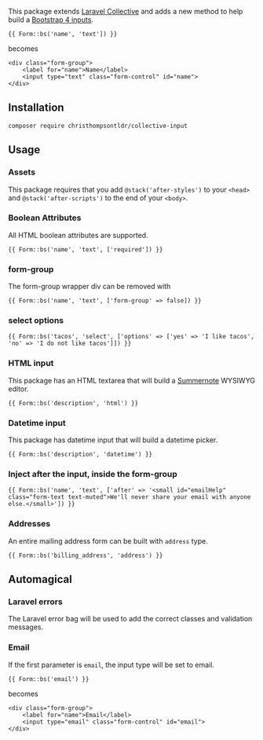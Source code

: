This package extends [Laravel Collective](https://github.com/LaravelCollective/html) and adds a new method to help build a [Bootstrap 4 inputs](https://getbootstrap.com/docs/4.3/components/forms/).

```
{{ Form::bs('name', 'text']) }}
```

becomes

```
<div class="form-group">
    <label for="name">Name</label>
    <input type="text" class="form-control" id="name">
</div>
```

## Installation

`composer require christhompsontldr/collective-input`

## Usage

### Assets

This package requires that you add `@stack('after-styles')` to your `<head>` and `@stack('after-scripts')` to the end of your `<body>`.

### Boolean Attributes

All HTML boolean attributes are supported.

```
{{ Form::bs('name', 'text', ['required']) }}
```

### form-group

The form-group wrapper div can be removed with

```
{{ Form::bs('name', 'text', ['form-group' => false]) }}
```

### select options

```
{{ Form::bs('tacos', 'select', ['options' => ['yes' => 'I like tacos', 'no' => 'I do not like tacos']]) }}
```

### HTML input

This package has an HTML textarea that will build a [Summernote](https://summernote.org/) WYSIWYG editor.

```
{{ Form::bs('description', 'html') }}
```

### Datetime input

This package has datetime input that will build a datetime picker.

```
{{ Form::bs('description', 'datetime') }}
```

### Inject after the input, inside the form-group

```
{{ Form::bs('name', 'text', ['after' => '<small id="emailHelp" class="form-text text-muted">We'll never share your email with anyone else.</small>']) }}
```

### Addresses

An entire mailing address form can be built with `address` type.

```
{{ Form::bs('billing_address', 'address') }}
```



## Automagical

### Laravel errors

The Laravel error bag will be used to add the correct classes and validation messages.


### Email

If the first parameter is `email`, the input type will be set to email.

```
{{ Form::bs('email') }}
```

becomes

```
<div class="form-group">
    <label for="name">Email</label>
    <input type="email" class="form-control" id="email">
</div>
```
